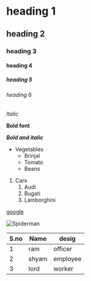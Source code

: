 # heading 1
## heading 2
### heading 3
#### heading 4
##### heading 5
###### heading 6

*Italic*

**Bold font**

***Bold and italic***

* Vegetables
  * Brinjal
  * Tomato
  * Beans

1. Cars
    1. Audi
    2. Bugati
    3. Lamborghini

[google](https://www.google.co.in/)

![Spiderman](https://upload.wikimedia.org/wikipedia/en/thumb/e/e1/Spider-Man_PS4_cover.jpg/220px-Spider-Man_PS4_cover.jpg)

S.no|Name|desig
-----|----|----
1|ram|officer
2|shyam|employee
3|lord|worker

